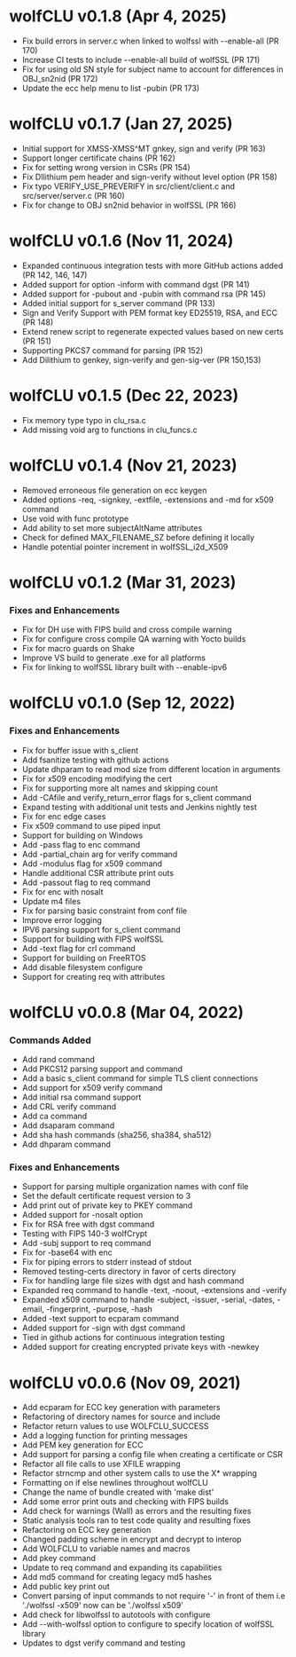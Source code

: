 # wolfCLU v0.1.8 (Apr 4, 2025)
- Fix build errors in server.c when linked to wolfssl with --enable-all (PR 170)
- Increase CI tests to include --enable-all build of wolfSSL (PR 171)
- Fix for using old SN style for subject name to account for differences in
 OBJ_sn2nid (PR 172)
- Update the ecc help menu to list -pubin (PR 173)

# wolfCLU v0.1.7 (Jan 27, 2025)
- Initial support for XMSS-XMSS^MT gnkey, sign and verify (PR 163)
- Support longer certificate chains (PR 162)
- Fix for setting wrong version in CSRs (PR 154)
- Fix DIlithium pem header and sign-verify without level option (PR 158)
- Fix typo VERIFY_USE_PREVERIFY in src/client/client.c and src/server/server.c
 (PR 160)
- Fix for change to OBJ sn2nid behavior in wolfSSL (PR 166)

# wolfCLU v0.1.6 (Nov 11, 2024)
- Expanded continuous integration tests with more GitHub actions added (PR 142,
 146, 147)
- Added support for option -inform with command dgst (PR 141)
- Added support for -pubout and -pubin with command rsa (PR 145)
- Added initial support for s_server command (PR 133)
- Sign and Verify Support with PEM format key ED25519, RSA, and ECC (PR 148)
- Extend renew script to regenerate expected values based on new certs (PR 151)
- Supporting PKCS7 command for parsing (PR 152)
- Add Dilithium to genkey, sign-verify and gen-sig-ver (PR 150,153)

# wolfCLU v0.1.5 (Dec 22, 2023)
- Fix memory type typo in clu_rsa.c
- Add missing void arg to functions in clu_funcs.c

# wolfCLU v0.1.4 (Nov 21, 2023)
- Removed erroneous file generation on ecc keygen
- Added options -req, -signkey, -extfile, -extensions and -md for x509 command
- Use void with func prototype
- Add ability to set more subjectAltName attributes
- Check for defined MAX_FILENAME_SZ before defining it locally
- Handle potential pointer increment in wolfSSL_i2d_X509


# wolfCLU v0.1.2 (Mar 31, 2023)
### Fixes and Enhancements
- Fix for DH use with FIPS build and cross compile warning
- Fix for configure cross compile QA warning with Yocto builds
- Fix for macro guards on Shake
- Improve VS build to generate .exe for all platforms
- Fix for linking to wolfSSL library built with --enable-ipv6

# wolfCLU v0.1.0 (Sep 12, 2022)
### Fixes and Enhancements
- Fix for buffer issue with s_client
- Add fsanitize testing with github actions
- Update dhparam to read mod size from different location in arguments
- Fix for x509 encoding modifying the cert
- Fix for supporting more alt names and skipping count
- Add -CAfile and verify_return_error flags for s_client command
- Expand testing with additional unit tests and Jenkins nightly test
- Fix for enc edge cases
- Fix x509 command to use piped input
- Support for building on Windows
- Add -pass flag to enc command
- Add -partial_chain arg for verify command
- Add -modulus flag for x509 command
- Handle additional CSR attribute print outs
- Add -passout flag to req command
- Fix for enc with nosalt
- Update m4 files
- Fix for parsing basic constraint from conf file
- Improve error logging
- IPV6 parsing support for s_client command
- Support for building with FIPS wolfSSL
- Add -text flag for crl command
- Support for building on FreeRTOS
- Add disable filesystem configure
- Support for creating req with attributes

# wolfCLU v0.0.8 (Mar 04, 2022)
### Commands Added
- Add rand command
- Add PKCS12 parsing support and command
- Add a basic s_client command for simple TLS client connections
- Add support for x509 verify command
- Add initial rsa command support
- Add CRL verify command
- Add ca command
- Add dsaparam command
- Add sha hash commands (sha256, sha384, sha512)
- Add dhparam command

### Fixes and Enhancements
- Support for parsing multiple organization names with conf file
- Set the default certificate request version to 3
- Add print out of private key to PKEY command
- Added support for -nosalt option
- Fix for RSA free with dgst command
- Testing with FIPS 140-3 wolfCrypt
- Add -subj support to req command
- Fix for -base64 with enc
- Fix for piping errors to stderr instead of stdout
- Removed testing-certs directory in favor of certs directory
- Fix for handling large file sizes with dgst and hash command
- Expanded req command to handle -text, -noout, -extensions and -verify
- Expanded x509 command to handle -subject, -issuer, -serial, -dates, -email, -fingerprint, -purpose, -hash
- Added -text support to ecparam command
- Added support for -sign with dgst command
- Tied in github actions for continuous integration testing
- Added support for creating encrypted private keys with -newkey


# wolfCLU v0.0.6 (Nov 09, 2021)

- Add ecparam for ECC key generation with parameters
- Refactoring of directory names for source and include
- Refactor return values to use WOLFCLU_SUCCESS
- Add a logging function for printing messages
- Add PEM key generation for ECC
- Add support for parsing a config file when creating a certificate or CSR
- Refactor all file calls to use XFILE wrapping
- Refactor strncmp and other system calls to use the X* wrapping
- Formatting on if else newlines throughout wolfCLU
- Change the name of bundle created with 'make dist'
- Add some error print outs and checking with FIPS builds
- Add check for warnings (Wall) as errors and the resulting fixes
- Static analysis tools ran to test code quality and resulting fixes
- Refactoring on ECC key generation
- Changed padding scheme in encrypt and decrypt to interop
- Add WOLFCLU to variable names and macros
- Add pkey command
- Update to req command and expanding its capabilities
- Add md5 command for creating legacy md5 hashes
- Add public key print out
- Convert parsing of input commands to not require '-' in front of them i.e './wolfssl -x509' now can be './wolfssl x509'
- Add check for libwolfssl to autotools with configure
- Add --with-wolfssl option to configure to specify location of wolfSSL library
- Updates to dgst verify command and testing
